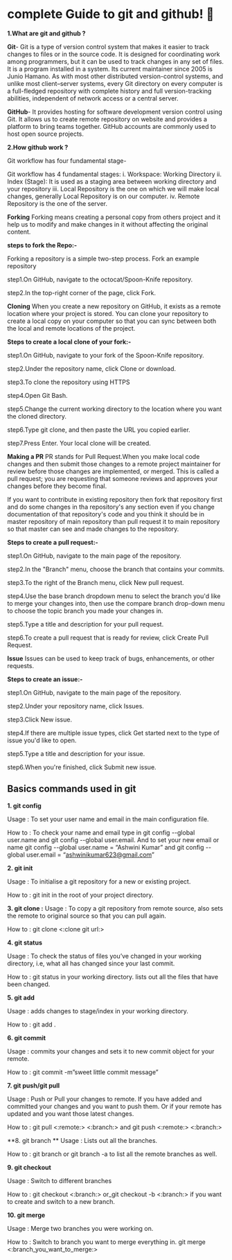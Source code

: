 # complete Guide to git and github! 📔
**1.What are git and github ?**

**Git**- Git is a type of version control system that makes it easier to track changes to files or in the source code. It is designed for coordinating work among programmers, but it can be used to track changes in any set of files. It is a program installed in a system. 
Its current maintainer since 2005 is Junio Hamano. As with most other distributed version-control systems, and unlike most client–server systems, every Git directory on every computer is a full-fledged repository with complete history and full version-tracking abilities, independent of network access or a central server.

**GitHub**- It provides hosting for software development version control using Git. It allows us to create remote repository on website and provides a platform to bring teams together.
GitHub accounts are commonly used to host open source projects.


**2.How github work ?**

Git workflow has four fundamental stage-

 Git workflow has 4 fundamental stages: 
  i.   Workspace: Working Directory 
  ii.  Index (Stage): It is used as a staging area between working directory and your repository
  iii. Local Repository is the one on which we will make local changes, generally Local Repository is on our computer.
  iv.  Remote Repository is the one of the server.


**Forking**
Forking means creating a personal copy from others project and it help us to modify and make changes in it without affecting the original content. 

**steps to fork the Repo:-**

Forking a repository is a simple two-step process. Fork an example repository

step1.On GitHub, navigate to the octocat/Spoon-Knife repository.

step2.In the top-right corner of the page, click Fork.

**Cloning**
When you create a new repository on GitHub, it exists as a remote location where your project is stored. You can clone your repository to create a local copy on your computer so that you can sync between both the local and remote locations of the project.

**Steps to create a local clone of your fork:-**

step1.On GitHub, navigate to your fork of the Spoon-Knife repository.

step2.Under the repository name, click Clone or download.

step3.To clone the repository using HTTPS

step4.Open Git Bash.

step5.Change the current working directory to the location where you want the cloned directory.

step6.Type git clone, and then paste the URL you copied earlier.

step7.Press Enter. Your local clone will be created.

**Making a PR**
PR stands for Pull Request.When you make local code changes and then submit those changes to a remote project maintainer for review before those changes are implemented, or merged.
This is called a pull request; you are requesting that someone reviews and approves your changes before they become final.


If you want to contribute in existing repository then fork that repository first and do some changes in tha repository's any section even if you change documentation of that repository's code and you think it should be in master repository of main repository than pull request it to main repository so that master can see and made changes to the repository.

**Steps to create a pull request:-**

step1.On GitHub, navigate to the main page of the repository.

step2.In the "Branch" menu, choose the branch that contains your commits.

step3.To the right of the Branch menu, click New pull request.

step4.Use the base branch dropdown menu to select the branch you'd like to merge your changes into, then use the compare branch drop-down menu to choose the topic branch you made your changes in.

step5.Type a title and description for your pull request.

step6.To create a pull request that is ready for review, click Create Pull Request.

**Issue**
Issues can be used to keep track of bugs, enhancements, or other requests.

**Steps to create an issue:-**

step1.On GitHub, navigate to the main page of the repository.

step2.Under your repository name, click Issues.

step3.Click New issue.

step4.If there are multiple issue types, click Get started next to the type of issue you'd like to open.

step5.Type a title and description for your issue.

step6.When you're finished, click Submit new issue.

## Basics commands used in git
**1. git config**

Usage : To set your user name and email in the main configuration file.

How to : To check your name and email type in git config --global user.name and git config --global user.email. And to set your new email or name git config --global user.name = “Ashwini Kumar” and git config -- global user.email = “ashwinikumar623@gmail.com”

**2. git init**

Usage : To initialise a git repository for a new or existing project.

How to : git init in the root of your project directory.

**3. git clone :**
Usage : To copy a git repository from remote source, also sets the remote to original source so that you can pull again.

How to : git clone <:clone git url:>

**4. git status**

Usage : To check the status of files you’ve changed in your working directory, i.e, what all has changed since your last commit.

How to : git status in your working directory. lists out all the files that have been changed.

**5. git add**

Usage : adds changes to stage/index in your working directory.

How to : git add .

**6. git commit**

Usage : commits your changes and sets it to new commit object for your remote.

How to : git commit -m”sweet little commit message”

**7. git push/git pull**

Usage : Push or Pull your changes to remote. If you have added and committed your changes and you want to push them. Or if your remote has updated and you want those latest changes.

How to : git pull <:remote:> <:branch:> and git push <:remote:> <:branch:>

**8. git branch **
Usage : Lists out all the branches.

How to : git branch or git branch -a to list all the remote branches as well.

**9. git checkout**

Usage : Switch to different branches

How to : git checkout <:branch:> or_git checkout -b <:branch:> if you want to create and switch to a new branch.

**10. git merge**

Usage : Merge two branches you were working on.

How to : Switch to branch you want to merge everything in. git merge <:branch_you_want_to_merge:>
